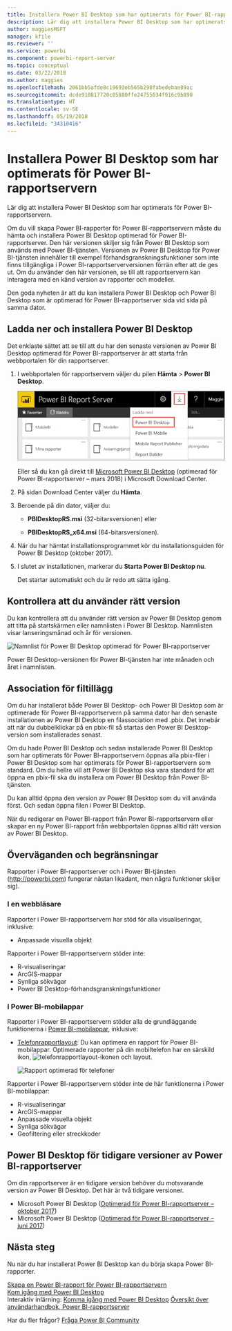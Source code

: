 ```yaml
---
title: Installera Power BI Desktop som har optimerats för Power BI-rapportservern
description: Lär dig att installera Power BI Desktop som har optimerats för Power BI-rapportservern
author: maggiesMSFT
manager: kfile
ms.reviewer: ''
ms.service: powerbi
ms.component: powerbi-report-server
ms.topic: conceptual
ms.date: 03/22/2018
ms.author: maggies
ms.openlocfilehash: 2061bb5afde8c19693eb565b298fabedebae89ac
ms.sourcegitcommit: dcde910817720c05880ffe24755034f916c9b890
ms.translationtype: HT
ms.contentlocale: sv-SE
ms.lasthandoff: 05/19/2018
ms.locfileid: "34310416"
---
```

# <a name="install-power-bi-desktop-optimized-for-power-bi-report-server"></a>Installera Power BI Desktop som har optimerats för Power BI-rapportservern
Lär dig att installera Power BI Desktop som har optimerats för Power BI-rapportservern.

Om du vill skapa Power BI-rapporter för Power BI-rapportservern måste du hämta och installera Power BI Desktop optimerad för Power BI-rapportserver. Den här versionen skiljer sig från Power BI Desktop som används med Power BI-tjänsten. Versionen av Power BI Desktop för Power BI-tjänsten innehåller till exempel förhandsgranskningsfunktioner som inte finns tillgängliga i Power BI-rapportserverversionen förrän efter att de ges ut. Om du använder den här versionen, se till att rapportservern kan interagera med en känd version av rapporter och modeller. 

Den goda nyheten är att du kan installera Power BI Desktop och Power BI Desktop som är optimerad för Power BI-rapportserver sida vid sida på samma dator.

## <a name="download-and-install-power-bi-desktop"></a>Ladda ner och installera Power BI Desktop

Det enklaste sättet att se till att du har den senaste versionen av Power BI Desktop optimerad för Power BI-rapportserver är att starta från webbportalen för din rapportserver.

1. I webbportalen för rapportservern väljer du pilen **Hämta** > **Power BI Desktop**.

    ![Hämta Power BI Desktop från webbportalen](media/install-powerbi-desktop/report-server-download-web-portal.png)

    Eller så du kan gå direkt till [Microsoft Power BI Desktop](https://www.microsoft.com/download/details.aspx?id=56723) (optimerad för Power BI-rapportserver – mars 2018) i Microsoft Download Center.

2. På sidan Download Center väljer du **Hämta**.

3. Beroende på din dator, väljer du: 

    - **PBIDesktopRS.msi** (32-bitarsversionen) eller

    - **PBIDesktopRS_x64.msi** (64-bitarsversionen).

1. När du har hämtat installationsprogrammet kör du installationsguiden för Power BI Desktop (oktober 2017).
2. I slutet av installationen, markerar du **Starta Power BI Desktop nu**.
   
    Det startar automatiskt och du är redo att sätta igång.

## <a name="verify-you-are-using-the-correct-version"></a>Kontrollera att du använder rätt version
Du kan kontrollera att du använder rätt version av Power BI Desktop genom att titta på startskärmen eller namnlisten i Power BI Desktop. Namnlisten visar lanseringsmånad och år för versionen.

![Namnlist för Power BI Desktop optimerad för Power BI-rapportserver](media/quickstart-create-powerbi-report/report-server-desktop-march-2018.png)

Power BI Desktop-versionen för Power BI-tjänsten har inte månaden och året i namnlisten.

## <a name="file-extension-association"></a>Association för filtillägg
Om du har installerat både Power BI Desktop- och Power BI Desktop som är optimerade för Power BI-rapportservern på samma dator har den senaste installationen av Power BI Desktop en filassociation med .pbix. Det innebär att när du dubbelklickar på en pbix-fil så startas den Power BI Desktop-version som installerades senast.

Om du hade Power BI Desktop och sedan installerade Power BI Desktop som har optimerats för Power BI-rapportservern öppnas alla pbix-filer i Power BI Desktop som har optimerats för Power BI-rapportservern som standard. Om du hellre vill att Power BI Desktop ska vara standard för att öppna en pbix-fil ska du installera om Power BI Desktop från Power BI-tjänsten.

Du kan alltid öppna den version av Power BI Desktop som du vill använda först. Och sedan öppna filen i Power BI Desktop.

När du redigerar en Power BI-rapport från Power BI-rapportservern eller skapar en ny Power BI-rapport från webbportalen öppnas alltid rätt version av Power BI Desktop.

## <a name="considerations-and-limitations"></a>Överväganden och begränsningar
Rapporter i Power BI-rapportserver och i Power BI-tjänsten (http://powerbi.com) fungerar nästan likadant, men några funktioner skiljer sig).

### <a name="in-a-browser"></a>I en webbläsare
Rapporter i Power BI-rapportservern har stöd för alla visualiseringar, inklusive:

* Anpassade visuella objekt

Rapporter i Power BI-rapportservern stöder inte:

* R-visualiseringar
* ArcGIS-mappar
* Synliga sökvägar
* Power BI Desktop-förhandsgranskningsfunktioner

### <a name="in-the-power-bi-mobile-apps"></a>I Power BI-mobilappar
Rapporter i Power BI-rapportservern stöder alla de grundläggande funktionerna i [Power BI-mobilappar](../mobile-apps-for-mobile-devices.md), inklusive:

* [Telefonrapportlayout](../desktop-create-phone-report.md): Du kan optimera en rapport för Power BI-mobilappar. Optimerade rapporter på din mobiltelefon har en särskild ikon, ![telefonrapportlayout-ikonen](media/quickstart-create-powerbi-report/power-bi-rs-mobile-optimized-icon.png) och layout.
  
    ![Rapport optimerad för telefoner](media/quickstart-create-powerbi-report/power-bi-rs-mobile-optimized-report.png)

Rapporter i Power BI-rapportservern stöder inte de här funktionerna i Power BI-mobilappar:

* R-visualiseringar
* ArcGIS-mappar
* Anpassade visuella objekt
* Synliga sökvägar
* Geofiltering eller streckkoder

## <a name="power-bi-desktop-for-earlier-versions-of-power-bi-report-server"></a>Power BI Desktop för tidigare versioner av Power BI-rapportserver

Om din rapportserver är en tidigare version behöver du motsvarande version av Power BI Desktop. Det här är två tidigare versioner.

- Microsoft Power BI Desktop ([Optimerad för Power BI-rapportserver – oktober 2017](https://www.microsoft.com/download/details.aspx?id=56136))
- Microsoft Power BI Desktop ([Optimerad för Power BI-rapportserver – juni 2017](https://www.microsoft.com/download/details.aspx?id=55330))

## <a name="next-steps"></a>Nästa steg
Nu när du har installerat Power BI Desktop kan du börja skapa Power BI-rapporter.

[Skapa en Power BI-rapport för Power BI-rapportservern](quickstart-create-powerbi-report.md)  
[Kom igång med Power BI Desktop](../desktop-getting-started.md)  
Interaktiv inlärning: [Komma igång med Power BI Desktop](../guided-learning/gettingdata.yml?tutorial-step=2)
[Översikt över användarhandbok, Power BI-rapportserver](user-handbook-overview.md)

Har du fler frågor? [Fråga Power BI Community](https://community.powerbi.com/)


